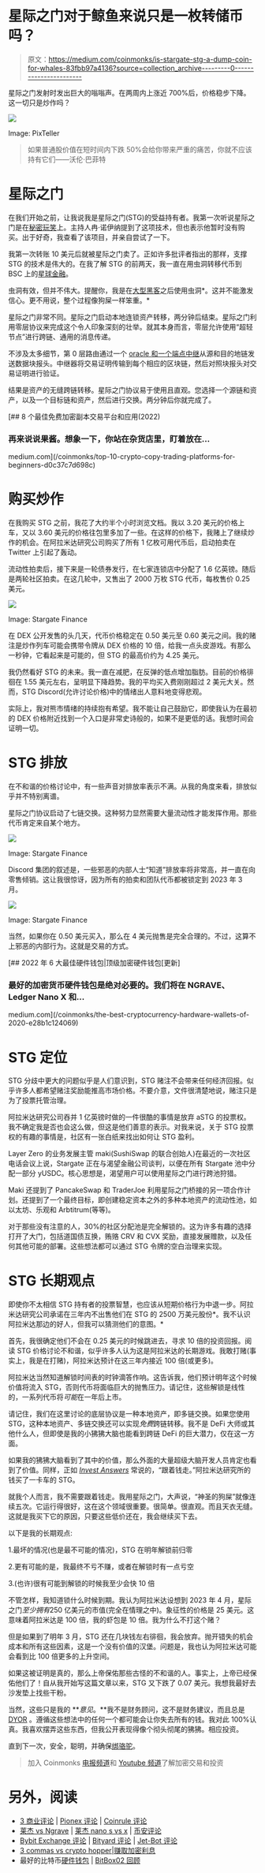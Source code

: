 # 星际之门对于鲸鱼来说只是一枚转储币吗？

> 原文：<https://medium.com/coinmonks/is-stargate-stg-a-dump-coin-for-whales-83fbb97a4136?source=collection_archive---------0----------------------->

星际之门发射时发出巨大的嗡嗡声。在两周内上涨近 700%后，价格稳步下降。这一切只是炒作吗？

![](img/d3056603f8947db43fd79e0125109462.png)

Image: PixTeller

> 如果普通股价值在短时间内下跌 50%会给你带来严重的痛苦，你就不应该持有它们——沃伦·巴菲特

# 星际之门

在我们开始之前，让我说我是星际之门(STG)的受益持有者。我第一次听说星际之门是在[秘密玩笑](https://www.youtube.com/c/CryptoBanterGroup)上。主持人冉·诺伊纳提到了这项技术，但也表示他暂时没有购买。出于好奇，我查看了该项目，并亲自尝试了一下。

我第一次转账 10 美元后就被星际之门卖了。正如许多批评者指出的那样，支撑 STG 的技术是伟大的。在我了解 STG 的前两天，我一直在用虫洞转移代币到 BSC 上的[星球金融](https://app.planet.finance/)。

虫洞有效，但并不伟大。提醒你，我是在[大型黑客](https://www.theverge.com/2022/2/3/22916111/wormhole-hack-github-error-325-million-theft-ethereum-solana)之后使用虫洞*。这并不能激发信心。更不用说，整个过程像狗屎一样笨重。*

星际之门非常不同。星际之门启动本地连锁资产转移，两分钟后结束。星际之门利用零层协议来完成这个令人印象深刻的壮举。就其本身而言，零层允许使用“超轻节点”进行跨链、通用的消息传递。

不涉及太多细节，第 0 层路由通过一个 [oracle 和一个端点中继](https://layerzero.gitbook.io/docs/faq/ultra-light-node/overview)从源和目的地链发送数据块报头。中继器将交易证明传输到每个相应的区块链，然后对照块报头对交易证明进行验证。

结果是资产的无缝跨链转移。星际之门协议易于使用且直观。您选择一个源链和资产，以及一个目标链和资产，然后进行交换。两分钟后你就完成了。

[](/coinmonks/top-10-crypto-copy-trading-platforms-for-beginners-d0c37c7d698c) [## 8 个最佳免费加密副本交易平台和应用(2022)

### 再来说说果酱。想象一下，你站在杂货店里，盯着放在…

medium.com](/coinmonks/top-10-crypto-copy-trading-platforms-for-beginners-d0c37c7d698c) 

# 购买炒作

在我购买 STG 之前，我花了大约半个小时浏览文档。我以 3.20 美元的价格上车，又以 3.60 美元的价格往包里多加了一些。在这样的价格下，我赌上了继续炒作的机会。在阿拉米达研究公司购买了所有 1 亿枚可用代币后，启动拍卖在 Twitter 上引起了轰动。

流动性拍卖后，接下来是一轮债券发行，在七家连锁店中分配了 1.6 亿英镑。随后是两轮社区拍卖。在这几轮中，又售出了 2000 万枚 STG 代币，每枚售价 0.25 美元。

![](img/1bed421368cecb311f9bf0246c56e10f.png)

Image: Stargate Finance

在 DEX 公开发售的头几天，代币价格稳定在 0.50 美元至 0.60 美元之间。我的赌注是炒作列车可能会携带令牌从 DEX 价格的 10 倍，给我一点头皮游戏。有那么一秒钟，它看起来是可能的，但 STG 的最高价约为 4.25 美元。

我仍然看好 STG 的未来。我一直在减肥，在反弹的低点增加脂肪。目前的价格徘徊在 1.55 美元左右，呈明显下降趋势。我的平均买入费刚刚超过 2 美元大关。然而，STG Discord(允许讨论价格)中的情绪出人意料地变得悲观。

实际上，我对熊市情绪的持续抱有希望。我不能让自己鼓励它，即使我认为在最初的 DEX 价格附近找到一个入口是非常史诗般的，如果不是更低的话。我想时间会证明一切。

# STG 排放

在不和谐的价格讨论中，有一些声音对排放率表示不满。从我的角度来看，排放似乎并不特别离谱。

星际之门协议启动了七链交换。这种努力显然需要大量流动性才能发挥作用。那些代币肯定来自某个地方。

![](img/396dd8f8c8a25b8e526197e73f938122.png)

Image: Stargate Finance

Discord 集团的叙述是，一些邪恶的内部人士“知道”排放率将非常高，并一直在向零售倾销。这让我很惊讶，因为所有的拍卖和团队代币都被锁定到 2023 年 3 月。

![](img/1dbe174e1d1d0bd1d61f265a7e53a601.png)

Image: Stargate Finance

当然，如果你在 0.50 美元买入，那么在 4 美元抛售是完全合理的。不过，这算不上邪恶的内部行为。这就是交易的方式。

[](/coinmonks/the-best-cryptocurrency-hardware-wallets-of-2020-e28b1c124069) [## 2022 年 6 大最佳硬件钱包|顶级加密硬件钱包[更新]

### 最好的加密货币硬件钱包是绝对必要的。我们将在 NGRAVE、Ledger Nano X 和…

medium.com](/coinmonks/the-best-cryptocurrency-hardware-wallets-of-2020-e28b1c124069) 

# STG 定位

STG 分歧中更大的问题似乎是人们意识到，STG 赌注不会带来任何经济回报。似乎许多人都希望赌注奖励能推高市场价格。不要介意，文件很清楚地说，赌注只是为了投票托管治理。

阿拉米达研究公司吞并 1 亿英镑时做的一件很酷的事情是放弃 aSTG 的投票权。我不确定我是否也会这么做，但这是他们善意的表示。对我来说，关于 STG 投票权的有趣的事情是，社区有一张白纸来找出如何让 STG 盈利。

Layer Zero 的业务发展主管 maki(SushiSwap 的联合创始人)在最近的一次社区电话会议上说，Stargate 正在与渴望金融公司谈判，以便在所有 Stargate 池中分配一部分 yUSDC。核心思想是，渴望用户可以使用星际之门进行跨池狩猎。

Maki 还提到了 PancakeSwap 和 TraderJoe 利用星际之门桥接的另一项合作计划。还提到了一个最终目标，即创建稳定资本之外的多种本地资产的流动性池，如以太坊、乐观和 Arbtitrum(等等)。

对于那些没有注意的人，30%的社区分配池是完全解锁的。这为许多有趣的选择打开了大门，包括道国债互换，贿赂 CRV 和 CVX 奖励，直接发展赠款，以及任何其他可能的部署。这些想法都可以通过 STG 令牌的空白治理来实现。

# STG 长期观点

即使你不太相信 STG 持有者的投票智慧，也应该从短期价格行为中退一步。阿拉米达研究公司承诺在三年内不出售他们在 STG 的 2500 万美元股份*。我不认识阿拉米达那边的好人，但我可以猜测他们的意图。*

首先，我很确定他们不会在 0.25 美元的时候跳进去，寻求 10 倍的投资回报。阅读 STG 价格讨论不和谐，似乎许多人认为这是阿拉米达的长期游戏。我敢打赌(事实上，我是在打赌)，阿拉米达预计在这三年内接近 100 倍(或更多)。

阿拉米达当然知道解锁时间表的时钟滴答作响。这告诉我，他们预计明年这个时候价值将流入 STG，否则代币将面临巨大的抛售压力。请记住，这些解锁是线性的，一系列代币将*可能*在一年后上市。

请记住，我们在这里讨论的底层协议是一种本地资产，即多链交换。如果您使用 STG，这种本地资产、多链交换还可以实现*免费*跨链转移。我不是 DeFi 大师或其他什么人，但即使是我的小狒狒大脑也能看到跨链 DeFi 的巨大潜力，仅在这一方面。

如果我的狒狒大脑看到了其中的价值，那么外面的大量超级大脑开发人员肯定也看到了价值。同样，正如 [*Invest Answers*](https://www.youtube.com/c/InvestAnswers/videos) 常说的，“跟着钱走。”阿拉米达研究所的钱买了一卡车的 STG。

就我个人而言，我不需要跟着钱走。我用星际之门，大声说，“神圣的狗屎”就像连续五次。它运行得很好，这在这个领域很重要。很简单。很直观。而且天衣无缝。这就是我买下它的原因，只要这些低价还在，我会继续买下去。

以下是我的长期观点:

1.最坏的情况(也是最不可能的情况)，STG 在明年解锁前归零

2.更有可能的是，我最终不亏不赚，或者在解锁时有一点亏空

3.(也许)很有可能到解锁的时候我至少会快 10 倍

不管怎样，我知道锁什么时候到期。我认为阿拉米达设想到 2023 年 4 月，星际之门*至少拥有*250 亿美元的市值(完全在情理之中)。象征性的价格是 25 美元。这意味着阿拉米达是 100 倍，我的虾包是 10 倍。我为什么不打这个赌？

但是如果到了明年 3 月，STG 还在几块钱左右徘徊，我会放弃。抛开错失的机会成本和所有这些因素，这是一个没有价值的汉堡。问题是，我也认为阿拉米达可能会看到比 100 倍更多的上升空间。

如果这被证明是真的，那么上帝保佑那些古怪的不和谐的人。事实上，上帝已经保佑他们了！自从我开始写这篇文章以来，STG 又下跌了 0.07 美元。我想我最好去沙发垫上找些干粉。

当然，这些只是我的 ***意见*。**我不是财务顾问，这不是财务建议，而且总是 [DYOR](/coinmonks/crypto-investing-how-to-dyor-1e6dabdb1de9) 。遵循这些想法中的任何一个都可能会让你失去所有的钱。我对此 100%认真。我喜欢摆弄这些东西，但我公开表现得像个彻头彻尾的狒狒。相应投资。

直到下一次，安全，聪明，并确保[绑骆驼](https://www.oxfordreference.com/view/10.1093/acref/9780199539536.001.0001/acref-9780199539536-e-2318)。

> 加入 Coinmonks [电报频道](https://t.me/coincodecap)和 [Youtube 频道](https://www.youtube.com/c/coinmonks/videos)了解加密交易和投资

# 另外，阅读

*   [3 商业评论](/coinmonks/3commas-review-an-excellent-crypto-trading-bot-2020-1313a58bec92) | [Pionex 评论](https://coincodecap.com/pionex-review-exchange-with-crypto-trading-bot) | [Coinrule 评论](/coinmonks/coinrule-review-2021-a-beginner-friendly-crypto-trading-bot-daf0504848ba)
*   [莱杰 vs Ngrave](/coinmonks/ledger-vs-ngrave-zero-7e40f0c1d694) | [莱杰 nano s vs x](/coinmonks/ledger-nano-s-vs-x-battery-hardware-price-storage-59a6663fe3b0) | [币安评论](/coinmonks/binance-review-ee10d3bf3b6e)
*   [Bybit Exchange 评论](/coinmonks/bybit-exchange-review-dbd570019b71) | [Bityard 评论](https://coincodecap.com/bityard-reivew) | [Jet-Bot 评论](https://coincodecap.com/jet-bot-review)
*   [3 commas vs crypto hopper](/coinmonks/3commas-vs-pionex-vs-cryptohopper-best-crypto-bot-6a98d2baa203)|[赚取加密利息](/coinmonks/earn-crypto-interest-b10b810fdda3)
*   最好的比特币[硬件钱包](/coinmonks/hardware-wallets-dfa1211730c6) | [BitBox02 回顾](/coinmonks/bitbox02-review-your-swiss-bitcoin-hardware-wallet-c36c88fff29)